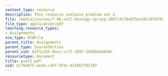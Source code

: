 ```yaml
---
content_type: resource
description: This resource contains problem set 2.
file: /media/courses/7-06-cell-biology-spring-2007/dc76e875ee1bc45fdfdc6156b7791707_pset2.pdf
file_type: application/pdf
learning_resource_types:
- Assignments
ocw_type: OCWFile
parent_title: Assignments
parent_type: CourseSection
parent_uid: 62f1c255-0acc-ccf1-1697-356850a46d9c
resourcetype: Document
title: pset2.pdf
uid: dc76e875-ee1b-c45f-dfdc-6156b7791707
---
```


